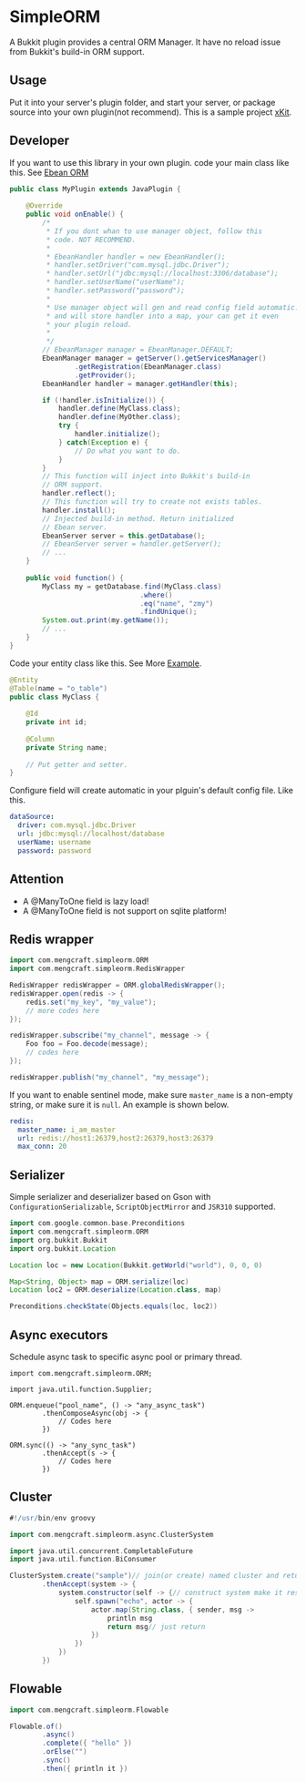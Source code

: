 # SimpleORM
A Bukkit plugin provides a central ORM Manager. It have no reload issue from
Bukkit's build-in ORM support.

## Usage
Put it into your server's plugin folder, and start your server,
or package source into your own plugin(not recommend).
This is a sample project [xKit](https://github.com/caoli5288/xKit).

## Developer
If you want to use this library in your own plugin. code your main
class like this. See [Ebean ORM](http://avaje.org/ebean/documentation.html)
```java
public class MyPlugin extends JavaPlugin {
    
    @Override
    public void onEnable() {
        /*
         * If you dont whan to use manager object, follow this
         * code. NOT RECOMMEND.
         *
         * EbeanHandler handler = new EbeanHandler();
         * handler.setDriver("com.mysql.jdbc.Driver");
         * handler.setUrl("jdbc:mysql://localhost:3306/database");
         * handler.setUserName("userName");
         * handler.setPassword("password");
         *
         * Use manager object will gen and read config field automatic.
         * and will store handler into a map, your can get it even
         * your plugin reload.
         *
         */
        // EbeanManager manager = EbeanManager.DEFAULT;
        EbeanManager manager = getServer().getServicesManager()
                .getRegistration(EbeanManager.class)
                .getProvider();
        EbeanHandler handler = manager.getHandler(this);

        if (!handler.isInitialize()) {
            handler.define(MyClass.class);
            handler.define(MyOther.class);
            try {
                handler.initialize();
            } catch(Exception e) {
                // Do what you want to do.
            }
        }
        // This function will inject into Bukkit's build-in 
        // ORM support.
        handler.reflect();
        // This function will try to create not exists tables.
        handler.install();
        // Injected build-in method. Return initialized 
        // Ebean server.
        EbeanServer server = this.getDatabase();
        // EbeanServer server = handler.getServer();
        // ...
    }
    
    public void function() {
        MyClass my = getDatabase.find(MyClass.class)
                                .where()
                                .eq("name", "zmy")
                                .findUnique();
        System.out.print(my.getName());
        // ...
    }
}
```
Code your entity class like this. See More [Example](https://github.com/ebean-orm/avaje-ebeanorm-examples/tree/master/a-basic/src/main/java/org/example/domain).
```java
@Entity
@Table(name = "o_table")
public class MyClass {
    
    @Id
    private int id;
    
    @Column
    private String name;
    
    // Put getter and setter.
}
```
Configure field will create automatic in your plguin's default config file.
Like this.
```yaml
dataSource:
  driver: com.mysql.jdbc.Driver
  url: jdbc:mysql://localhost/database
  userName: username
  password: password
```

## Attention
- A @ManyToOne field is lazy load!
- A @ManyToOne field is not support on sqlite platform!

## Redis wrapper

```groovy
import com.mengcraft.simpleorm.ORM
import com.mengcraft.simpleorm.RedisWrapper

RedisWrapper redisWrapper = ORM.globalRedisWrapper();
redisWrapper.open(redis -> {
    redis.set("my_key", "my_value");
    // more codes here
});

redisWrapper.subscribe("my_channel", message -> {
    Foo foo = Foo.decode(message);
    // codes here
});

redisWrapper.publish("my_channel", "my_message");
```

If you want to enable sentinel mode, make sure `master_name` is a non-empty string, or make sure it is `null`. An example is shown below.

```yaml
redis:
  master_name: i_am_master
  url: redis://host1:26379,host2:26379,host3:26379
  max_conn: 20
```

## Serializer

Simple serializer and deserializer based on Gson with `ConfigurationSerializable`, `ScriptObjectMirror` and `JSR310` supported.

```groovy
import com.google.common.base.Preconditions
import com.mengcraft.simpleorm.ORM
import org.bukkit.Bukkit
import org.bukkit.Location

Location loc = new Location(Bukkit.getWorld("world"), 0, 0, 0)

Map<String, Object> map = ORM.serialize(loc)
Location loc2 = ORM.deserialize(Location.class, map)

Preconditions.checkState(Objects.equals(loc, loc2))
```

## Async executors

Schedule async task to specific async pool or primary thread.

```jshelllanguage
import com.mengcraft.simpleorm.ORM;

import java.util.function.Supplier;

ORM.enqueue("pool_name", () -> "any_async_task")
        .thenComposeAsync(obj -> {
            // Codes here
        })

ORM.sync(() -> "any_sync_task")
        .thenAccept(s -> {
            // Codes here
        })
```

## Cluster

```groovy
#!/usr/bin/env groovy

import com.mengcraft.simpleorm.async.ClusterSystem

import java.util.concurrent.CompletableFuture
import java.util.function.BiConsumer

ClusterSystem.create("sample")// join(or create) named cluster and return its future. 
        .thenAccept(system -> {
            system.constructor(self -> {// construct system make it respawn automatic
                self.spawn("echo", actor -> {
                    actor.map(String.class, { sender, msg ->
                        println msg
                        return msg// just return
                    })
                })
            })
        })
```

## Flowable

```groovy
import com.mengcraft.simpleorm.Flowable

Flowable.of()
        .async()
        .complete({ "hello" })
        .orElse("")
        .sync()
        .then({ println it })
```